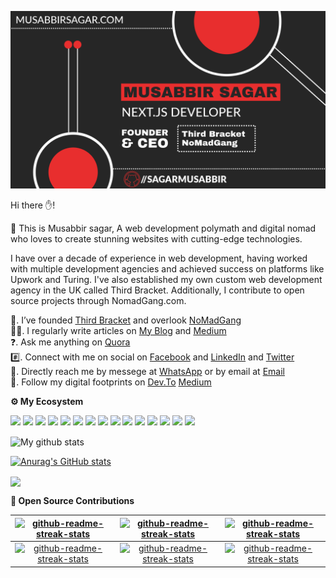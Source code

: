 <a href="https://musabbirsagar.com"  target="_blank"><img src="https://raw.githubusercontent.com/sagarmusabbir/musabbirsagar/main/public/mycard.png" href="https://www.musabbirsagar.com/"/></a>

Hi there ✋!

🤟 This is Musabbir sagar, A web development polymath and digital nomad who loves to create stunning websites with cutting-edge technologies.

I have over a decade of experience in web development, having worked with multiple development agencies and achieved success on platforms like Upwork and Turing. I've also established my own custom web development agency in the UK called Third Bracket. Additionally, I contribute to open source projects through NomadGang.com.


💼.  I’ve founded <a href="https://www.thirdbracket.co.uk"  target="_blank">Third Bracket</a> and overlook <a href="https://www.nomadgang.com"  target="_blank">NoMadGang</a><br/>
✍🏻.  I regularly write articles on <a href="https://www.blog.musabbirsagar.com"  target="_blank">My Blog</a> and <a href="https://medium.com/@sagarmusabbir"  target="_blank">Medium</a><br/>
❓.  Ask me anything on <a href="https://bn.quora.com/profile/Musabbir-Sagar-1" target="_blank">Quora</a><br/>
#️⃣.  Connect with me on social on <a href="https://www.facebook.com/wwolverinee"  target="_blank">Facebook</a> and <a href="https://www.linkedin.com/in/musabbirsagar/" target="_blank">LinkedIn</a> and <a href="https://twitter.com/MusabbirSagar" target="_blank">Twitter</a><br/>
💬.  Directly reach me by messege at <a href="https://wa.me/881765692886" target="_blank">WhatsApp</a> or by email at <a href="mailto:sagarmusabbir@gmail.com" target="_blank">Email</a><br/>
🔗.  Follow my digital footprints on <a href="https://dev.to/sagarmusabbir"  target="_blank">Dev.To</a> <a href="https://medium.com/@sagarmusabbir"  target="_blank">Medium</a><br/>



**⚙️ My Ecosystem**
<p float="left">
<img src="https://img.shields.io/badge/_cloudflare-%23334155?style=for-the-badge&logo=cloudflare"/>
<img src="https://img.shields.io/badge/_-Next-%23334155?style=for-the-badge&logo=next.js"/> 
<img src="https://img.shields.io/badge/_-Tailwind-%23334155?style=for-the-badge&logo=tailwindcss"/> 
<img src="https://img.shields.io/badge/_-Node-%23334155?style=for-the-badge&logo=node.js"/>
<img src="https://img.shields.io/badge/_-Javascript-%23334155?style=for-the-badge&logo=javascript"/>
<img src="https://img.shields.io/badge/_-React-%23334155?style=for-the-badge&logo=react"/>
<img src="https://img.shields.io/badge/_-Markdown-%23334155?style=for-the-badge&logo=markdown"/>
<img src="https://img.shields.io/badge/_-Vercel-%23334155?style=for-the-badge&logo=vercel"/>
<img src="https://img.shields.io/badge/_-Netlify-%23334155?style=for-the-badge&logo=netlify"/>
<img src="https://img.shields.io/badge/_-Wordpress-%23334155?style=for-the-badge&logo=wordpress"/>
<img src="https://img.shields.io/badge/_-Elementor-%23334155?style=for-the-badge&logo=elementor"/>
<img src="https://img.shields.io/badge/_-Ghost-%23334155?style=for-the-badge&logo=ghost"/>
<img src="https://img.shields.io/badge/_-Go-%23334155?style=for-the-badge&logo=go"/>
<img src="https://img.shields.io/badge/_-Hugo-%23334155?style=for-the-badge&logo=hugo"/>
<img src="https://img.shields.io/badge/_amazon-%23334155?style=for-the-badge&logo=amazon-aws"/>
</p>



<img align="center" src="https://github-readme-streak-stats.herokuapp.com?user=sagarmusabbir&show_icons=true&theme=radical" alt="My github stats" />

[![Anurag's GitHub stats](https://github-readme-stats.vercel.app/api?username=sagarmusabbir&show_icons=true&theme=radical)](https://github.com/anuraghazra/github-readme-stats)

<img align="center" src="https://github-readme-stats.vercel.app/api/top-langs/?username=sagarmusabbir&show_icons=true&theme=radical" />


**🤖 Open Source Contributions**

|[<img width="282" src="https://denvercoder1-github-readme-stats.vercel.app/api/pin/?username=sagarmusabbir&repo=Eventually&theme=react&bg_color=273849&title_color=F85D7F&icon_color=F8D866&hide_border=true&show_icons=false" alt="github-readme-streak-stats">](https://www.creative-tim.com/courses "How to use React with Firebase and Redux: Introduction")|[<img width="282" src="https://denvercoder1-github-readme-stats.vercel.app/api/pin/?username=sagarmusabbir&repo=Eventually&theme=react&bg_color=273849&title_color=F85D7F&icon_color=F8D866&hide_border=true&show_icons=false" alt="github-readme-streak-stats">](https://www.creative-tim.com/courses "How to use React with Firebase and Redux: Introduction")|[<img width="282" src="https://denvercoder1-github-readme-stats.vercel.app/api/pin/?username=sagarmusabbir&repo=Eventually&theme=react&bg_color=273849&title_color=F85D7F&icon_color=F8D866&hide_border=true&show_icons=false" alt="github-readme-streak-stats">](https://www.creative-tim.com/courses "How to use React with Firebase and Redux: Introduction")
|:--:|:--:|:--:|
|[<img width="282" src="https://denvercoder1-github-readme-stats.vercel.app/api/pin/?username=sagarmusabbir&repo=Eventually&theme=react&bg_color=273849&title_color=F85D7F&icon_color=F8D866&hide_border=true&show_icons=false" alt="github-readme-streak-stats">](https://www.creative-tim.com/courses "How to use React with Firebase and Redux: Introduction")|[<img width="282" src="https://denvercoder1-github-readme-stats.vercel.app/api/pin/?username=sagarmusabbir&repo=Eventually&theme=react&bg_color=273849&title_color=F85D7F&icon_color=F8D866&hide_border=true&show_icons=false" alt="github-readme-streak-stats">](https://www.creative-tim.com/courses "How to use React with Firebase and Redux: Introduction")|[<img width="282" src="https://denvercoder1-github-readme-stats.vercel.app/api/pin/?username=sagarmusabbir&repo=Eventually&theme=react&bg_color=273849&title_color=F85D7F&icon_color=F8D866&hide_border=true&show_icons=false" alt="github-readme-streak-stats">](https://www.creative-tim.com/courses "How to use React with Firebase and Redux: Introduction")






